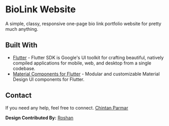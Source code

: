 # BioLink Website

A simple, classy, responsive one-page bio link portfolio website for pretty much anything.

## Built With

-   [Flutter](https://flutter.dev/)  - Flutter SDK is Google's UI toolkit for crafting beautiful, natively compiled applications for mobile, web, and desktop from a single codebase.
-   [Material Components for Flutter](https://flutter.dev/docs/development/ui/widgets/material)  - Modular and customizable Material Design UI components for Flutter.


## Contact
If you need any help, feel free to connect.
[Chintan Parmar](https://chintanparmar.com)



**Design Contributed By:** [Roshan](https://github.com/roshanrahman)

